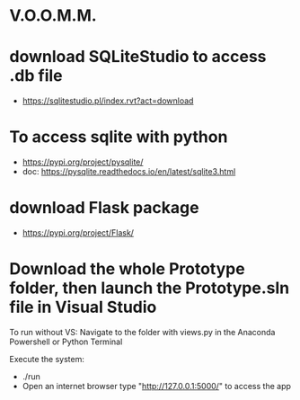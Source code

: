 # V.O.O.M.M.

# download SQLiteStudio to access .db file
- https://sqlitestudio.pl/index.rvt?act=download
 
# To access sqlite with python
- https://pypi.org/project/pysqlite/
- doc: https://pysqlite.readthedocs.io/en/latest/sqlite3.html

# download Flask package
- https://pypi.org/project/Flask/

# Download the whole Prototype folder, then launch the Prototype.sln file in Visual Studio


To run without VS: Navigate to the folder with views.py in the Anaconda Powershell or Python Terminal

Execute the system:
- ./run
- Open an internet browser type "http://127.0.0.1:5000/" to access the app
